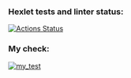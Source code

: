 ### Hexlet tests and linter status:
[![Actions Status](https://github.com/OliverCrimson/python-project-lvl2/workflows/hexlet-check/badge.svg)](https://github.com/OliverCrimson/python-project-lvl2/actions)

### My check:
[![my_test](https://github.com/OliverCrimson/python-project-lvl2/actions/workflows/my_check.yml/badge.svg)](https://github.com/OliverCrimson/python-project-lvl2/actions/workflows/my_check.yml)